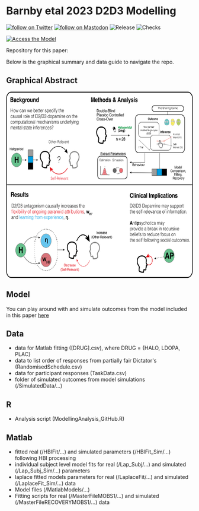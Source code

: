 # Barnby etal 2023 D2D3 Modelling

<p>
    <a href="https://twitter.com/intent/follow?screen_name=joebarnby">
        <img src="https://badgen.net/badge/icon/twitter?icon=twitter&label"
            alt="follow on Twitter"></a>
    <a href="https://mastodon.online/@JoeBarnby">
        <img src="https://badgen.net/badge/icon/mastodon?icon=mastodon&label"
            alt="follow on Mastodon"></a>    
    <a>
        <img src="https://badgen.net/badge/Release/:V1.02/red?icon="
            alt="Release"></a>
    <a>
        <img src="https://badgen.net/badge/Checks/Success/green?icon="
            alt="Checks"></a>   
</p>
<p>  
    <a href="https://soccrlab.shinyapps.io/MentalStateInferenceModel/">
        <img src="https://badgen.net/badge/Interactive Model/Click Here/orange?icon="
            alt="Access the Model"></a>    
</p>

Repository for this paper: 

Below is the graphical summary and data guide to navigate the repo.

## Graphical Abstract

<img src="GraphicalAbstractD2D3Modelling.png"  width="637" height="502">

## Model 

You can play around with and simulate outcomes from the model included in this paper [here](https://soccrlab.shinyapps.io/MentalStateInferenceModel/)

## Data

- data for Matlab fitting ([DRUG].csv), where DRUG = {HALO, LDOPA, PLAC}
- data to list order of responses from partially fair Dictator's (RandomisedSchedule.csv)
- data for participant responses (TaskData.csv)
- folder of simulated outcomes from model simulations (/SimulatedData/...)

## R

- Analysis script (ModellingAnalysis_GitHub.R)

## Matlab

- fitted real (/HBIFit/...) and simulated parameters (/HBIFit_Sim/...) following HBI processing
- individual subject level model fits for real (/Lap_Subj/...) and simulated (/Lap_Subj_Sim/...) parameters
- laplace fitted models parameters for real (/LaplaceFit/...) and simulated (/LaplaceFit_Sim/...) data
- Model files (/MatlabModels/...)
- Fitting scripts for real (/MasterFileMOBS1/...) and simulated (/MasterFileRECOVERYMOBS1/...) data
